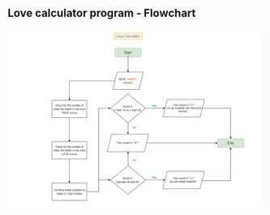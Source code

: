 ## Love calculator program - Flowchart

![Love calculator program Intro](flowchart/love_calculator.png?raw=true)
